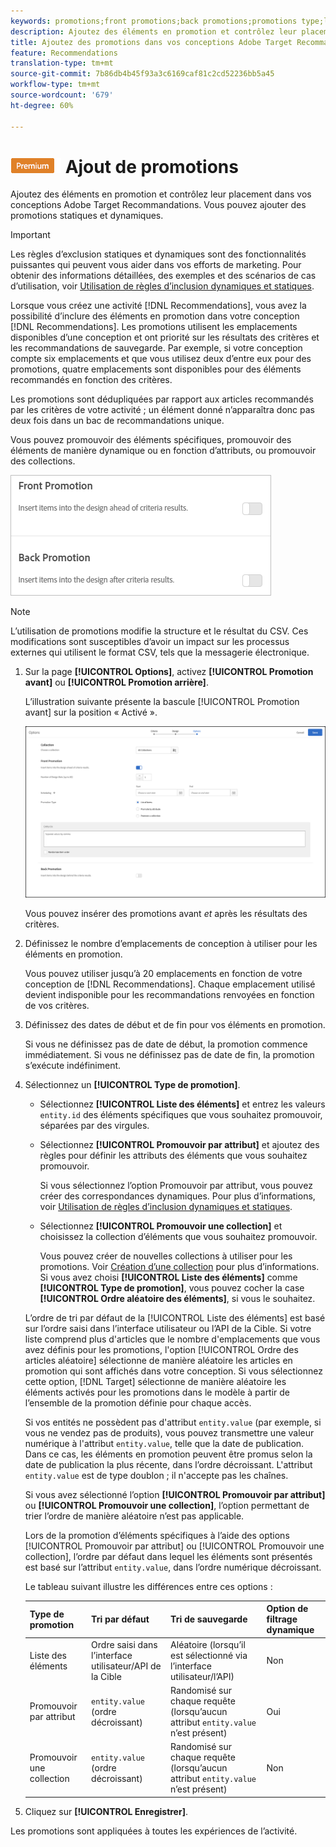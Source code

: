 ```yaml
---
keywords: promotions;front promotions;back promotions;promotions type;list of items;promote by attribute;promote a collection
description: Ajoutez des éléments en promotion et contrôlez leur placement dans vos conceptions Adobe Target Recommandations. Vous pouvez ajouter des promotions statiques et dynamiques.
title: Ajoutez des promotions dans vos conceptions Adobe Target Recommandations.
feature: Recommendations
translation-type: tm+mt
source-git-commit: 7b86db4b45f93a3c6169caf81c2cd52236bb5a45
workflow-type: tm+mt
source-wordcount: '679'
ht-degree: 60%

---
```



# ![PREMIUM](/help/assets/premium.png) Ajout de promotions

Ajoutez des éléments en promotion et contrôlez leur placement dans vos conceptions Adobe Target Recommandations. Vous pouvez ajouter des promotions statiques et dynamiques.

>[!IMPORTANT]
>
>Les règles d’exclusion statiques et dynamiques sont des fonctionnalités puissantes qui peuvent vous aider dans vos efforts de marketing. Pour obtenir des informations détaillées, des exemples et des scénarios de cas d’utilisation, voir [Utilisation de règles d’inclusion dynamiques et statiques](/help/c-recommendations/c-algorithms/use-dynamic-and-static-inclusion-rules.md#concept_4CB5C0FA705D4E449BD0B37B3D987F9F).

Lorsque vous créez une activité [!DNL Recommendations], vous avez la possibilité d’inclure des éléments en promotion dans votre conception [!DNL Recommendations]. Les promotions utilisent les emplacements disponibles d’une conception et ont priorité sur les résultats des critères et les recommandations de sauvegarde. Par exemple, si votre conception compte six emplacements et que vous utilisez deux d’entre eux pour des promotions, quatre emplacements sont disponibles pour des éléments recommandés en fonction des critères.

Les promotions sont dédupliquées par rapport aux articles recommandés par les critères de votre activité ; un élément donné n’apparaîtra donc pas deux fois dans un bac de recommandations unique.

Vous pouvez promouvoir des éléments spécifiques, promouvoir des éléments de manière dynamique ou en fonction d’attributs, ou promouvoir des collections.

![](assets/add_promotion_toggles.png)

>[!NOTE]
>
>L’utilisation de promotions modifie la structure et le résultat du CSV. Ces modifications sont susceptibles d’avoir un impact sur les processus externes qui utilisent le format CSV, tels que la messagerie électronique.

1. Sur la page **[!UICONTROL Options]**, activez **[!UICONTROL Promotion avant]** ou **[!UICONTROL Promotion arrière]**.

   L’illustration suivante présente la bascule [!UICONTROL Promotion avant] sur la position « Activé ».

   ![Options d’ajout de promotion avant](/help/c-recommendations/t-create-recs-activity/assets/add_promotion_front.png)

   Vous pouvez insérer des promotions avant *et* après les résultats des critères.
1. Définissez le nombre d’emplacements de conception à utiliser pour les éléments en promotion.

   Vous pouvez utiliser jusqu’à 20 emplacements en fonction de votre conception de [!DNL Recommendations]. Chaque emplacement utilisé devient indisponible pour les recommandations renvoyées en fonction de vos critères.

1. Définissez des dates de début et de fin pour vos éléments en promotion.

   Si vous ne définissez pas de date de début, la promotion commence immédiatement. Si vous ne définissez pas de date de fin, la promotion s’exécute indéfiniment.

1. Sélectionnez un **[!UICONTROL Type de promotion]**.

   * Sélectionnez **[!UICONTROL Liste des éléments]** et entrez les valeurs `entity.id` des éléments spécifiques que vous souhaitez promouvoir, séparées par des virgules.

   * Sélectionnez **[!UICONTROL Promouvoir par attribut]** et ajoutez des règles pour définir les attributs des éléments que vous souhaitez promouvoir.

      Si vous sélectionnez l’option Promouvoir par attribut, vous pouvez créer des correspondances dynamiques. Pour plus d’informations, voir [Utilisation de règles d’inclusion dynamiques et statiques](/help/c-recommendations/c-algorithms/use-dynamic-and-static-inclusion-rules.md#concept_4CB5C0FA705D4E449BD0B37B3D987F9F).

   * Sélectionnez **[!UICONTROL Promouvoir une collection]** et choisissez la collection d’éléments que vous souhaitez promouvoir.

      Vous pouvez créer de nouvelles collections à utiliser pour les promotions. Voir [Création d’une collection](/help/c-recommendations/c-products/collections.md#task_1256DFF6842141FCAADD9E1428EF7F08) pour plus d’informations.
   Si vous avez choisi **[!UICONTROL Liste des éléments]** comme **[!UICONTROL Type de promotion]**, vous pouvez cocher la case **[!UICONTROL Ordre aléatoire des éléments]**, si vous le souhaitez.

   L’ordre de tri par défaut de la [!UICONTROL Liste des éléments] est basé sur l’ordre saisi dans l’interface utilisateur ou l’API de la Cible. Si votre liste comprend plus d&#39;articles que le nombre d&#39;emplacements que vous avez définis pour les promotions, l&#39;option [!UICONTROL Ordre des articles aléatoire] sélectionne de manière aléatoire les articles en promotion qui sont affichés dans votre conception. Si vous sélectionnez cette option, [!DNL Target] sélectionne de manière aléatoire les éléments activés pour les promotions dans le modèle à partir de l’ensemble de la promotion définie pour chaque accès.

   Si vos entités ne possèdent pas d&#39;attribut `entity.value` (par exemple, si vous ne vendez pas de produits), vous pouvez transmettre une valeur numérique à l&#39;attribut `entity.value`, telle que la date de publication. Dans ce cas, les éléments en promotion peuvent être promus selon la date de publication la plus récente, dans l’ordre décroissant. L&#39;attribut `entity.value` est de type doublon ; il n&#39;accepte pas les chaînes.

   Si vous avez sélectionné l’option **[!UICONTROL Promouvoir par attribut]** ou **[!UICONTROL Promouvoir une collection]**, l’option permettant de trier l’ordre de manière aléatoire n’est pas applicable.

   Lors de la promotion d’éléments spécifiques à l’aide des options [!UICONTROL Promouvoir par attribut] ou [!UICONTROL Promouvoir une collection], l’ordre par défaut dans lequel les éléments sont présentés est basé sur l’attribut `entity.value`, dans l’ordre numérique décroissant.

   Le tableau suivant illustre les différences entre ces options :

   | Type de promotion | Tri par défaut | Tri de sauvegarde | Option de filtrage dynamique |
   | --- | --- | --- | --- |
   | Liste des éléments | Ordre saisi dans l’interface utilisateur/API de la Cible | Aléatoire (lorsqu’il est sélectionné via l’interface utilisateur/l’API) | Non |
   | Promouvoir par attribut | `entity.value` (ordre décroissant) | Randomisé sur chaque requête (lorsqu’aucun attribut `entity.value` n’est présent) | Oui |
   | Promouvoir une collection | `entity.value` (ordre décroissant) | Randomisé sur chaque requête (lorsqu’aucun attribut `entity.value` n’est présent) | Non |

1. Cliquez sur **[!UICONTROL Enregistrer]**.

Les promotions sont appliquées à toutes les expériences de l’activité.
